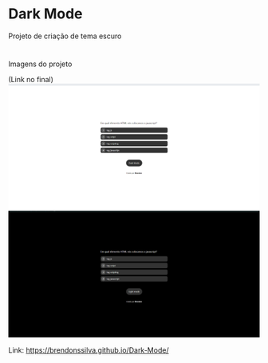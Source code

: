 # Dark Mode

Projeto de criação de tema escuro

#

Imagens do projeto<br>

(Link no final)
<img src="images/img1.png"> <br>
<img src="images/img2.png"><br>

Link: https://brendonssilva.github.io/Dark-Mode/